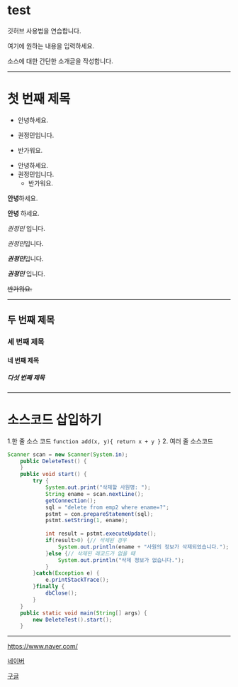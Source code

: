 # test
깃허브 사용법을 연습합니다.

여기에 원하는 내용을 입력하세요.

소스에 대한 간단한 소개글을 작성합니다.
***
# 첫 번째 제목
+ 안녕하세요.
- 권정민입니다.
* 반가워요.

+ 안녕하세요.
+ 권정민입니다.
  + 반가워요.

**안녕**하세요.

__안녕__ 하세요.

_권정민_ 입니다.

*권정민*입니다.

***권정민***입니다.

___권정민___ 입니다.

~~반가워요.~~

---
## 두 번째 제목
### 세 번째 제목
#### 네 번째 제목
##### 다섯 번째 제목

***

# 소스코드 삽입하기
1.한 줄 소스 코드
`function add(x, y){ return x + y }`
2. 여러 줄 소스코드
```java
Scanner scan = new Scanner(System.in);
	public DeleteTest() {
	}
	public void start() {
		try {
			System.out.print("삭제할 사원명: ");
			String ename = scan.nextLine();
			getConnection();
			sql = "delete from emp2 where ename=?";
			pstmt = con.prepareStatement(sql);
			pstmt.setString(1, ename);
			
			int result = pstmt.executeUpdate();
			if(result>0) {// 삭제된 경우
				System.out.println(ename + "사원의 정보가 삭제되었습니다.");
			}else {// 삭제된 레코드가 없을 때
				System.out.println("삭제 정보가 없습니다.");
			}
		}catch(Exception e) {
			e.printStackTrace();
		}finally {
			dbClose();
		}
	}
	public static void main(String[] args) {
		new DeleteTest().start();
	}
```

***

<https://www.naver.com/>

[네이버](https://www.naver.com/)

[구글](https://www.google.co.kr, "검색 사이트")
